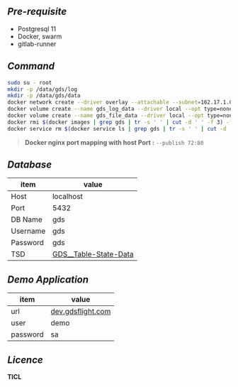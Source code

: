 
## _Pre-requisite_
- Postgresql 11
- Docker, swarm
- gitlab-runner


## _Command_
```sh
sudo su - root
mkdir -p /data/gds/log
mkdir -p /data/gds/data
docker network create --driver overlay --attachable --subnet=162.17.1.0/24 --gateway=162.17.1.1 app_net
docker volume create --name gds_log_data --driver local --opt type=none --opt device=/data/gds/log --opt o=bind
docker volume create --name gds_file_data --driver local --opt type=none --opt device=/data/gds/data --opt o=bind
docker rmi $(docker images | grep gds | tr -s ' ' | cut -d ' ' -f 3) -f
docker service rm $(docker service ls | grep gds | tr -s ' ' | cut -d ' ' -f 1) -f
```

> **Docker nginx port mapping with host Port :** `--publish 72:80`


## _Database_
| item | value |
| ------ | ------ |
| Host | localhost |
| Port | 5432 |
| DB Name | gds |
| Username | gds |
| Password | gds |
| TSD | [GDS__Table-State-Data](https://docs.google.com/spreadsheets/d/1IXbNa7G44I1Scx0_0m6YaUC0dKJjQewayRabyDZKz9M/edit#gid=554079026) |


## _Demo Application_
| item | value |
| ------ | ------ |
| url | [dev.gdsflight.com](https://dev.gdsflight.com/) |
| user | demo |
| password | sa |

## _Licence_
**TICL**
